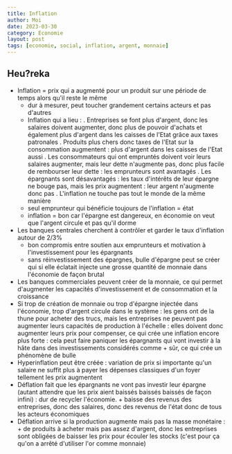 ```yaml
---
title: Inflation
author: Moi
date: 2023-03-30
category: Economie
layout: post
tags: [economie, social, inflation, argent, monnaie]
---
```


## Heu?reka

- Inflation = prix qui a augmenté pour un produit sur une période de temps alors qu'il reste le même
	+ dur à mesurer, peut toucher grandement certains acteurs et pas d'autres
	+ Inflation qui a lieu :
		. Entreprises se font plus d'argent, donc les salaires doivent augmenter, donc plus de pouvoir d'achats et également plus d'argent dans les caisses de l'Etat grâce aux taxes patronales
		. Produits plus chers donc taxes de l'Etat sur la consommation augmentent : plus d'argent dans les caisses de l'Etat aussi
		. Les consommateurs qui ont empruntés doivent voir leurs salaires augmenter, mais leur dette n'augmente pas, donc plus facile de rembourser leur dette : les emprunteurs sont avantagés
		. Les épargnants sont désavantagés : les taux d'intérêts de leur épargne ne bouge pas, mais les prix augmentent : leur argent n'augmente donc pas
		. L'inflation ne touche pas tout le monde de la même manière
	+ seul emprunteur qui bénéficie toujours de l'inflation = état
	+ inflation = bon car l'épargne est dangereux, en économie on veut que l'argent circule et pas qu'il dorme
- Les banques centrales cherchent à contrôler et garder le taux d'inflation autour de 2/3%
	+ bon compromis entre soutien aux emprunteurs et motivation à l'investissement pour les épargnants
	+ sans réinvestissement des épargnes, bulle d'épargne peut se créer qui si elle éclatait injecte une grosse quantité de monnaie dans l'économie de façon brutal
- Les banques commerciales peuvent créer de la monnaie, ce qui permet d'augmenter les capacités d'investissement et de consommation et la croissance
- Si trop de création de monnaie ou trop d'épargne injectée dans l'économie, trop d'argent circule dans le système : les gens ont de la thune pour acheter des trucs, mais les entreprises ne peuvent pas augmenter leurs capacités de production à l'échelle : elles doivent donc augmenter leurs prix pour compenser, ce qui crée une inflation encore plus forte : cela peut faire paniquer les épargnants qui vont investir à la hâte dans des investissements considérés comme + sûr, ce qui crée un phénomène de bulle
- Hyperinflation peut être créée : variation de prix si importante qu'un salaire ne suffit plus à payer les dépenses classiques d'un foyer tellement les prix augmentent
- Déflation fait que les épargnants ne vont pas investir leur épargne (autant attendre que les prix aient baissés baissés baissés de façon infini) : dur de recycler l'économie. + baisse des revenus des entreprises, donc des salaires, donc des revenus de l'état donc de tous les acteurs économiques
- Déflation arrive si la production augmente mais pas la masse monétaire : + de produits à acheter mais pas assez d'argent, donc les entreprises sont obligées de baisser les prix pour écouler les stocks (c'est pour ça qu'on a arrêté d'utiliser l'or comme monnaie)